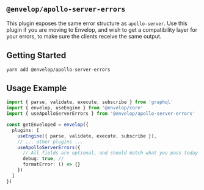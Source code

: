 ## `@envelop/apollo-server-errors`

This plugin exposes the same error structure as `apollo-server`. Use this plugin if you are moving to Envelop, and wish to get a compatibility layer for your errors, to make sure the clients receive the same output.

## Getting Started

```
yarn add @envelop/apollo-server-errors
```

## Usage Example

```ts
import { parse, validate, execute, subscribe } from 'graphql'
import { envelop, useEngine } from '@envelop/core'
import { useApolloServerErrors } from '@envelop/apollo-server-errors'

const getEnveloped = envelop({
  plugins: [
    useEngine({ parse, validate, execute, subscribe }),
    // ... other plugins ...
    useApolloServerErrors({
      // All fields are optional, and should match what you pass today to ApolloServer
      debug: true, //
      formatError: () => {}
    })
  ]
})
```
